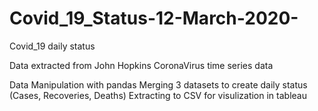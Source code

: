# Covid_19_Status-12-March-2020-
Covid_19 daily status

Data extracted from John Hopkins CoronaVirus time series data 

Data Manipulation with pandas 
Merging 3 datasets to create daily status (Cases, Recoveries, Deaths) 
Extracting to CSV for visulization in tableau 
